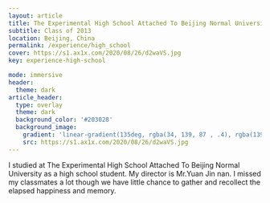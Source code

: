 ```yaml
---
layout: article
title: The Experimental High School Attached To Beijing Normal University
subtitle: Class of 2013
location: Beijing, China
permalink: /experience/high_school
cover: https://s1.ax1x.com/2020/08/26/d2waVS.jpg
key: experience-high-school

mode: immersive
header:
  theme: dark
article_header:
  type: overlay
  theme: dark
  background_color: '#203028'
  background_image:
    gradient: 'linear-gradient(135deg, rgba(34, 139, 87 , .4), rgba(139, 34, 139, .4))'
    src: https://s1.ax1x.com/2020/08/26/d2waVS.jpg
---
```


I studied at The Experimental High School Attached To Beijing Normal University as a high school student. My director is Mr.Yuan Jin nan. I missed my classmates a lot though we have little chance to gather and recollect the elapsed happiness and memory.

<!--more-->
